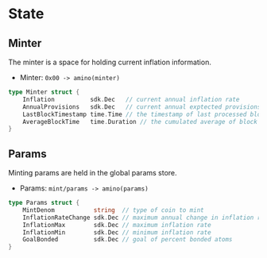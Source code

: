 <!--
order: 2
-->

# State

## Minter

The minter is a space for holding current inflation information.

 - Minter: `0x00 -> amino(minter)`

```go
type Minter struct {
	Inflation          sdk.Dec   // current annual inflation rate
	AnnualProvisions   sdk.Dec   // current annual exptected provisions
	LastBlockTimestamp time.Time // the timestamp of last processed block
	AverageBlockTime   time.Duration // the cumulated average of block creation time
}
```

## Params

Minting params are held in the global params store. 

 - Params: `mint/params -> amino(params)`

```go
type Params struct {
	MintDenom           string  // type of coin to mint
	InflationRateChange sdk.Dec // maximum annual change in inflation rate
	InflationMax        sdk.Dec // maximum inflation rate
	InflationMin        sdk.Dec // minimum inflation rate
	GoalBonded          sdk.Dec // goal of percent bonded atoms
}
```
